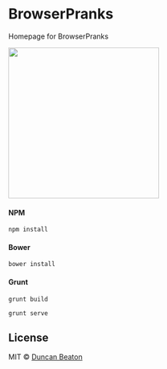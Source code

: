 # BrowserPranks

Homepage for BrowserPranks

<img src="https://raw.github.com/dunckr/browserpranks/gh-pages/app/images/mascot.png" style="width: 300px;" />

#### NPM

`npm install`

#### Bower

`bower install`

#### Grunt

`grunt build`

`grunt serve`

## License

MIT © [Duncan Beaton](http://dunckr.com)
